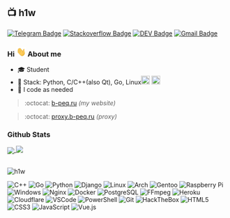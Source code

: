 ## :tv: h1w 
[![Telegram Badge](https://img.shields.io/badge/-Telegram-1ca0f1?style=for-the-badge&labelColor=1ca0f1&logo=telegram&logoColor=white&link=https://t.me/titaniumbee)](https://t.me/titaniumbee) [![Stackoverflow Badge](https://img.shields.io/badge/-Stackoverflow-4CA143?style=for-the-badge&logo=Stackoverflow&logoColor=white&link=https://stackoverflow.com/users/16967128/h1w?tab=profile)](https://stackoverflow.com/users/16967128/h1w?tab=profile) [![DEV Badge](https://img.shields.io/badge/-DEV-black?style=for-the-badge&logo=Dev.to&logoColor=white&link=https://dev.to/h1w)](https://dev.to/h1w) [![Gmail Badge](https://img.shields.io/badge/-Gmail-c14438?style=for-the-badge&logo=Gmail&logoColor=white&link=mailto:bpqvgq@gmail.com)](mailto:bpqvgq@gmail.com)
### Hi <img src="https://github.com/h1w/h1w/raw/main/hi.gif" width="22px" height="22px"> About me

- :mortar_board: Student
- :purple_heart: Stack: Python, C/C++(also Qt), Go, Linux<img height="20" width="20" src="https://icons.iconarchive.com/icons/papirus-team/papirus-apps/256/distributor-logo-archlinux-icon.png" /> <img height="20" width="20" src="https://upload.wikimedia.org/wikipedia/commons/thumb/9/99/Wayland_Logo.svg/266px-Wayland_Logo.svg.png" />
- :bust_in_silhouette: I code as needed

> :octocat: [b-peq.ru](https://b-peq.ru) <i>(my website)</i>

> :octocat: [proxy.b-peq.ru](https://proxy.b-peq.ru) <i>(proxy)</i>

### Github Stats
  
<a href="https://github.com/anuraghazra/github-readme-stats">
  <img align="center" src="https://github-readme-stats.vercel.app/api?username=h1w&show_icons=true&count_private=true&theme=github_dark" />
  <img align="top" src="https://github-readme-stats.vercel.app/api/top-langs/?username=h1w&layout=compact&theme=github_dark" />
  <br>
</a>
<br/>
<p align=left> <img src=https://komarev.com/ghpvc/?username=h1w alt=h1w /> </p>



![C++](https://img.shields.io/badge/C++-00599C.svg?style=flat-square&logo=cplusplus&logoColor=white)
![Go](https://img.shields.io/badge/Go-00ADD8.svg?style=flat-square&logo=Go&logoColor=white)
![Python](https://img.shields.io/badge/Python-darkgreen.svg?style=flat-square&logo=python&logoColor=white)
![Django](https://img.shields.io/badge/Django-092E20.svg?style=flat-square&logo=django&logoColor=white) <!-- separator -->
![Linux](https://img.shields.io/badge/-Linux-FCC624?style=flat-square&logo=linux&logoColor=white)
![Arch](https://img.shields.io/badge/Archlinux-blue.svg?style=flat-square&logo=archlinux&logoColor=white)
![Gentoo](https://img.shields.io/badge/Gentoo-54487A.svg?style=flat-square&logo=gentoo&logoColor=white)
![Raspberry Pi](https://img.shields.io/badge/Raspberry%20Pi-A22846.svg?style=flat-square&logo=raspberrypi&logoColor=white)
![Windows](https://img.shields.io/badge/Windows-0078D6?style=flat-square&logo=windows&logoColor=white) <!-- separator -->
![Nginx](https://img.shields.io/badge/Nginx-009639.svg?style=flat-square&logo=nginx&logoColor=white)
![Docker](https://img.shields.io/badge/-Docker-46a2f1?style=flat-square&logo=docker&logoColor=white)
![PostgreSQL](https://img.shields.io/badge/postgresql-blue.svg?style=flat-square&logo=postgresql&logoColor=white)
![FFmpeg](https://img.shields.io/badge/FFmpeg-green.svg?style=flat-square&logo=FFmpeg&logoColor=white) <!-- separator -->
![Heroku](https://img.shields.io/badge/-Heroku-430098?style=flat-square&logo=heroku&logoColor=white)
![Cloudflare](https://img.shields.io/badge/Cloudflare-F38020.svg?style=flat-square&logo=cloudflare&logoColor=white)
![VSCode](https://img.shields.io/badge/-VSCode-0085D1?style=flat-square&logo=visual-studio-code&logoColor=white)
![PowerShell](https://img.shields.io/badge/PowerShell-5391FE.svg?style=flat-square&logo=PowerShell&logoColor=white) <!-- separator -->
![Git](https://img.shields.io/badge/-Git-F05032?style=flat-square&logo=git&logoColor=white)
![HackTheBox](https://img.shields.io/badge/Hack%20The%20Box-9FEF00.svg?style=flat-square&logo=HackTheBox&logoColor=white) <!-- separator -->
![HTML5](https://img.shields.io/badge/-HTML5-E34F26?style=flat-square&logo=html5&logoColor=white)
![CSS3](https://img.shields.io/badge/-CSS3-549FDE?style=flat-square&logo=css3&logoColor=white)
![JavaScript](https://img.shields.io/badge/-JavaScript-F7B93E?style=flat-square&logo=javascript&logoColor=white)
![Vue.js](https://img.shields.io/badge/Vue.js-4FC08D.svg?style=flat-square&logo=vuedotjs&logoColor=white) <!-- separator -->
